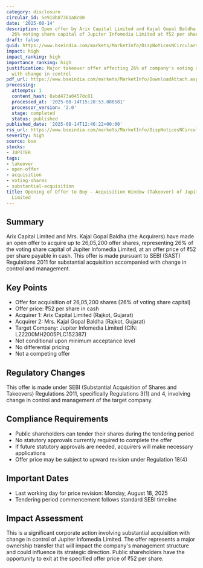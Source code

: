 ```yaml
---
category: disclosure
circular_id: 5e918b87361a8c00
date: '2025-08-14'
description: Open offer by Arix Capital Limited and Kajal Gopal Baldha to acquire
  26% voting share capital of Jupiter Infomedia Limited at ₹52 per share.
draft: false
guid: https://www.bseindia.com/markets/MarketInfo/DispNoticesNCirculars.aspx?Noticeid={BFA01E06-4B47-4472-8FCA-650782A717A7}&noticeno=20250814-45&dt=08/14/2025&icount=45&totcount=59&flag=0
impact: high
impact_ranking: high
importance_ranking: high
justification: Major takeover offer affecting 26% of company's voting share capital
  with change in control
pdf_url: https://www.bseindia.com/markets/MarketInfo/DownloadAttach.aspx?id=20250814-45&attachedId=8bd1964d-c17a-415c-afd5-6837a1d2d059
processing:
  attempts: 1
  content_hash: 8abd473a0457dc81
  processed_at: '2025-08-14T15:28:53.080581'
  processor_version: '2.0'
  stage: completed
  status: published
published_date: '2025-08-14T12:46:22+00:00'
rss_url: https://www.bseindia.com/markets/MarketInfo/DispNoticesNCirculars.aspx?Noticeid={BFA01E06-4B47-4472-8FCA-650782A717A7}&noticeno=20250814-45&dt=08/14/2025&icount=45&totcount=59&flag=0
severity: high
source: bse
stocks:
- JUPITER
tags:
- takeover
- open-offer
- acquisition
- voting-shares
- substantial-acquisition
title: Opening of Offer to Buy – Acquisition Window (Takeover) of Jupiter Infomedia
  Limited
---
```


## Summary

Arix Capital Limited and Mrs. Kajal Gopal Baldha (the Acquirers) have made an open offer to acquire up to 26,05,200 offer shares, representing 26% of the voting share capital of Jupiter Infomedia Limited, at an offer price of ₹52 per share payable in cash. This offer is made pursuant to SEBI (SAST) Regulations 2011 for substantial acquisition accompanied with change in control and management.

## Key Points

- Offer for acquisition of 26,05,200 shares (26% of voting share capital)
- Offer price: ₹52 per share in cash
- Acquirer 1: Arix Capital Limited (Rajkot, Gujarat)
- Acquirer 2: Mrs. Kajal Gopal Baldha (Rajkot, Gujarat)
- Target Company: Jupiter Infomedia Limited (CIN: L22200MH2005PLC152387)
- Not conditional upon minimum acceptance level
- No differential pricing
- Not a competing offer

## Regulatory Changes

This offer is made under SEBI (Substantial Acquisition of Shares and Takeovers) Regulations 2011, specifically Regulations 3(1) and 4, involving change in control and management of the target company.

## Compliance Requirements

- Public shareholders can tender their shares during the tendering period
- No statutory approvals currently required to complete the offer
- If future statutory approvals are needed, acquirers will make necessary applications
- Offer price may be subject to upward revision under Regulation 18(4)

## Important Dates

- Last working day for price revision: Monday, August 18, 2025
- Tendering period commencement follows standard SEBI timeline

## Impact Assessment

This is a significant corporate action involving substantial acquisition with change in control of Jupiter Infomedia Limited. The offer represents a major ownership transfer that will impact the company's management structure and could influence its strategic direction. Public shareholders have the opportunity to exit at the specified offer price of ₹52 per share.